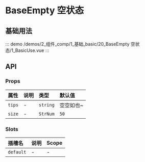 # BaseEmpty 空状态

## 基础用法



::: demo 
/demos/2_组件_comp/1_基础_basic/20_BaseEmpty 空状态/1_BasicUse.vue
:::


## API 

### Props

|属性|说明|类型|默认值|
|:---|:---|:---|:---|
|`tips`|-|`string`|空空如也~|
|`size`|-|`StrNum`|`50`|

### Slots

|插槽名|说明|Scope|
|:---|:---|:---|
|`default`|-|-|
